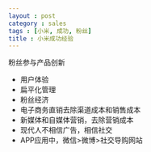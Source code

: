 ```yaml
---
layout : post
category : sales
tags : [小米, 成功, 粉丝]
title : 小米成功经验
---
```


粉丝参与产品创新

- 用户体验
- 扁平化管理
- 粉丝经济
- 电子商务直销去除渠道成本和销售成本
- 新媒体和自媒体营销，去除营销成本
- 现代人不相信广告，相信社交
- APP应用中，微信>微博>社交导购网站
